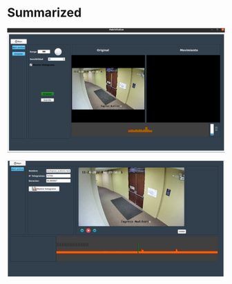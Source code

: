 # Summarized

![imh](https://github.com/yerson001/Summarized/blob/main/screenshots/img1.png)

![imh](https://github.com/yerson001/Summarized/blob/main/screenshots/img2.png)
